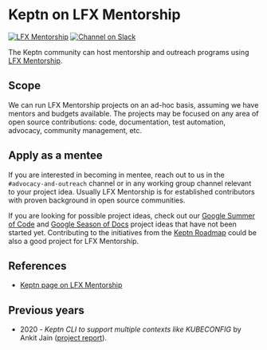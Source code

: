 # Keptn on LFX Mentorship

[![LFX Mentorship](https://img.shields.io/badge/Profile-LFX%20Mentrorship-blue)](https://mentorship.lfx.linuxfoundation.org/project/ba41187f-fa8d-47e1-8046-4040e5b35b73)
[![Channel on Slack](https://img.shields.io/badge/Slack-%23advocacy--and--outreach-green)](https://keptn.sh/community/#slack)

The Keptn community can host mentorship and outreach programs using 
[LFX Mentorship](https://lfx.linuxfoundation.org/tools/mentorship/).

## Scope

We can run LFX Mentorship projects on an ad-hoc basis,
assuming we have mentors and budgets available.
The projects may be focused on any area of open source contributions:
code, documentation, test automation, advocacy, community management, etc.

## Apply as a mentee

If you are interested in becoming in mentee,
reach out to us in the `#advocacy-and-outreach` channel or
in any working group channel
relevant to your project idea.
Usually LFX Mentorship is for established contributors
with proven background in open source communities.

If you are looking for possible project ideas,
check out our
[Google Summer of Code](../gsoc) and 
[Google Season of Docs](../docs)
project ideas
that have not been started yet.
Contributing to the initiatives from the
[Keptn Roadmap](https://keptn.sh/docs/roadmap/) could be also a good project for LFX Mentorship.

## References 

* [Keptn page on LFX Mentorship](https://mentorship.lfx.linuxfoundation.org/project/ba41187f-fa8d-47e1-8046-4040e5b35b73)

## Previous years

- 2020 - _Keptn CLI to support multiple contexts like KUBECONFIG_ by Ankit Jain
  ([project report](https://www.ankitjain28.me/communitybridge-mentee-with-keptn/)).
